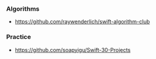 ### Algorithms

- https://github.com/raywenderlich/swift-algorithm-club

### Practice

- https://github.com/soapyigu/Swift-30-Projects